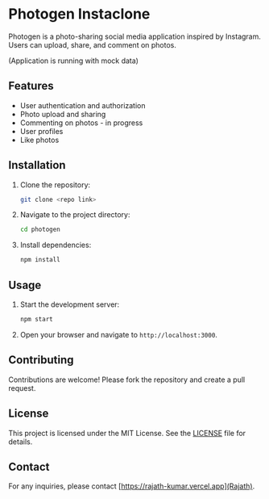 # Photogen Instaclone

Photogen is a photo-sharing social media application inspired by Instagram. Users can upload, share, and comment on photos.

(Application is running with mock data)

## Features

- User authentication and authorization
- Photo upload and sharing 
- Commenting on photos - in progress
- User profiles
- Like photos

## Installation

1. Clone the repository:
    ```sh
    git clone <repo link>
    ```
2. Navigate to the project directory:
    ```sh
    cd photogen
    ```
3. Install dependencies:
    ```sh
    npm install
    ```

## Usage

1. Start the development server:
    ```sh
    npm start
    ```
2. Open your browser and navigate to `http://localhost:3000`.

## Contributing

Contributions are welcome! Please fork the repository and create a pull request.

## License

This project is licensed under the MIT License. See the [LICENSE](LICENSE) file for details.

## Contact

For any inquiries, please contact [https://rajath-kumar.vercel.app](Rajath).
